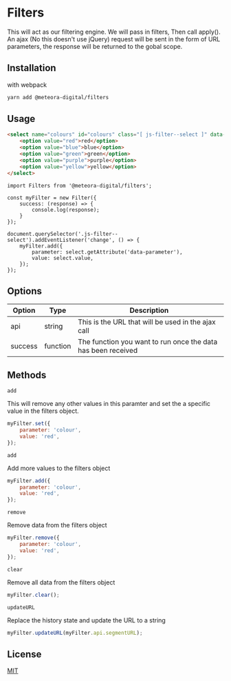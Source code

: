 # Filters

This will act as our filtering engine. We will pass in filters, Then call apply(). An ajax (No this doesn't use jQuery) request will be sent in the form of URL parameters, the response will be returned to the gobal scope.

## Installation

with webpack

```bash
yarn add @meteora-digital/filters
```

## Usage

```html
<select name="colours" id="colours" class="[ js-filter--select ]" data-parameter="colours">
    <option value="red">red</option>
    <option value="blue">blue</option>
    <option value="green">green</option>
    <option value="purple">purple</option>
    <option value="yellow">yellow</option>
</select>
```

```es6
import Filters from '@meteora-digital/filters';

const myFilter = new Filter({
	success: (response) => {
		console.log(response);
	}
});

document.querySelector('.js-filter--select').addEventListener('change', () => {
	myFilter.add({
		parameter: select.getAttribute('data-parameter'),
		value: select.value,
	});
});
```

## Options

| Option | Type | Description |
|--------|------|-------------|
| api | string | This is the URL that will be used in the ajax call | 
| success | function | The function you want to run once the data has been received |

## Methods

```add```

This will remove any other values in this paramter and set the a specific value in the filters object.

```javascript
myFilter.set({
	parameter: 'colour',
	value: 'red',
});
```

```add```

Add more values to the filters object

```javascript
myFilter.add({
	parameter: 'colour',
	value: 'red',
});
```

```remove```

Remove data from the filters object

```javascript
myFilter.remove({
	parameter: 'colour',
	value: 'red',
});
```

```clear```

Remove all data from the filters object

```javascript
myFilter.clear();
```

```updateURL```

Replace the history state and update the URL to a string

```javascript
myFilter.updateURL(myFilter.api.segmentURL);
```

## License
[MIT](https://choosealicense.com/licenses/mit/)

